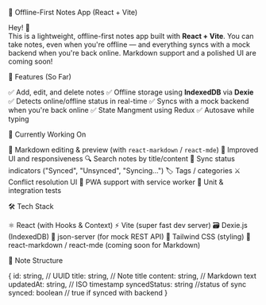 📝 Offline-First Notes App (React + Vite)

Hey! 👋  
This is a lightweight, offline-first notes app built with **React + Vite**. You can take notes, even when you're offline — and everything syncs with a mock backend when you're back online. Markdown support and a polished UI are coming soon!


🚀 Features (So Far)

 ✅ Add, edit, and delete notes
 ✅ Offline storage using **IndexedDB** via **Dexie**
 ✅ Detects online/offline status in real-time
 ✅ Syncs with a mock backend when you're back online
 ✅ State Mangment using Redux
 ✅ Autosave while typing

 🔧 Currently Working On

 📝 Markdown editing & preview (with `react-markdown` / `react-mde`)
 🎨 Improved UI and responsiveness
 🔍 Search notes by title/content
 🔄 Sync status indicators ("Synced", "Unsynced", "Syncing…")
 🏷️ Tags / categories
 ⚔️ Conflict resolution UI
 📱 PWA support with service worker
 🧪 Unit & integration tests

 🛠 Tech Stack

 ⚛️ React (with Hooks & Context)
 ⚡ Vite (super fast dev server)
 🗃 Dexie.js (IndexedDB)
 🧰 json-server (for mock REST API)
 🎨 Tailwind CSS (styling)
 📝 react-markdown / react-mde (coming soon for Markdown)



 📁 Note Structure


{
  id: string,        // UUID
  title: string,     // Note title
  content: string,   // Markdown text
  updatedAt: string, // ISO timestamp
  syncedStatus: string //status of sync
  synced: boolean    // true if synced with backend
}
